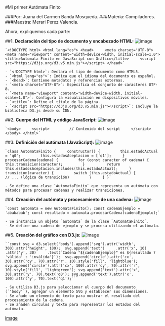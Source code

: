 #Mi primer Autómata Finito

###Por: Juana del Carmen Banda Mosqueda.
###Materia: Compiladores.
###Maestra: Merari Perez Valencia.

Ahora, expliquemos cada parte:

##1. **Declaración del tipo de documento y encabezado HTML:**
![image](https://github.com/JuanaBanda/automata_Finito/assets/122316068/fd594d04-d358-4164-9c75-eb73f37c1820)

    
     
    `<!DOCTYPE html> <html lang="es"> <head>     <meta charset="UTF-8">     <meta name="viewport" content="width=device-width, initial-scale=1.0">     <title>Automata Finito en JavaScript con Gráfico</title>     <script src="https://d3js.org/d3.v5.min.js"></script> </head>`
    
    - `<!DOCTYPE html>`: Declara el tipo de documento como HTML5.
    - `<html lang="es">`: Indica que el idioma del documento es español.
    - `<head>`: Contiene metadatos y referencias externas.
    - `<meta charset="UTF-8">`: Especifica el conjunto de caracteres UTF-8.
    - `<meta name="viewport" content="width=device-width, initial-scale=1.0">`: Configura la visualización en dispositivos móviles.
    - `<title>`: Define el título de la página.
    - `<script src="https://d3js.org/d3.v5.min.js"></script>`: Incluye la biblioteca D3.js desde su CDN.
##2. **Cuerpo del HTML y código JavaScript:**
    ![image](https://github.com/JuanaBanda/automata_Finito/assets/122316068/0ffba490-e62d-4656-9b06-346cf489ba22)

    
    `<body>     <script>         // Contenido del script     </script> </body> </html>`
    
##3. **Definición del autómata (JavaScript):**
![image](https://github.com/JuanaBanda/automata_Finito/assets/122316068/be734352-047e-46ad-92ce-5694f6eef671)

     
    `class AutomataFinito {     constructor() {         this.estadoActual = 'q0';         this.estadosAceptacion = ['q1'];     }      procesarCadena(cadena) {         for (const caracter of cadena) {             this.transicion(caracter);         }          return this.estadosAceptacion.includes(this.estadoActual);     }      transicion(caracter) {         switch (this.estadoActual) {             // ... (lógica de transición)         }     } }`
    
    - Se define una clase `AutomataFinito` que representa un autómata con métodos para procesar cadenas y realizar transiciones.
##4. **Creación del autómata y procesamiento de una cadena:**
    ![image](https://github.com/JuanaBanda/automata_Finito/assets/122316068/6889150a-fb59-4fbb-b124-749627111852)

   
    `const automata = new AutomataFinito(); const cadenaEjemplo = 'abababab'; const resultado = automata.procesarCadena(cadenaEjemplo);`
    
    - Se instancia un objeto `automata` de la clase `AutomataFinito`.
    - Se define una cadena de ejemplo y se procesa utilizando el autómata.
##5. **Creación del gráfico con D3.js:**
![image](https://github.com/JuanaBanda/automata_Finito/assets/122316068/35cadc5a-402f-43aa-81c3-3567e388be52)
   
    ``const svg = d3.select('body').append('svg').attr('width', 300).attr('height', 100);  svg.append('text')     .attr('x', 10)     .attr('y', 30)     .text(`Cadena "${cadenaEjemplo}" es ${resultado ? 'válida' : 'inválida'}`);  svg.append('circle').attr('cx', 30).attr('cy', 70).attr('r', 10).style('fill', 'lightblue'); svg.append('circle').attr('cx', 100).attr('cy', 70).attr('r', 10).style('fill', 'lightgreen'); svg.append('text').attr('x', 30).attr('y', 70).text('q0'); svg.append('text').attr('x', 100).attr('y', 70).text('q1');``
    
    - Se utiliza D3.js para seleccionar el cuerpo del documento (`'body'`), agregar un elemento SVG y establecer sus dimensiones.
    - Se añade un elemento de texto para mostrar el resultado del procesamiento de la cadena.
    - Se añaden círculos y texto para representar los estados del autómata.
    
  [image](https://github.com/JuanaBanda/automata_Finito/assets/122316068/43f0168b-ff99-432e-8da0-50ea6625fa04)

    
